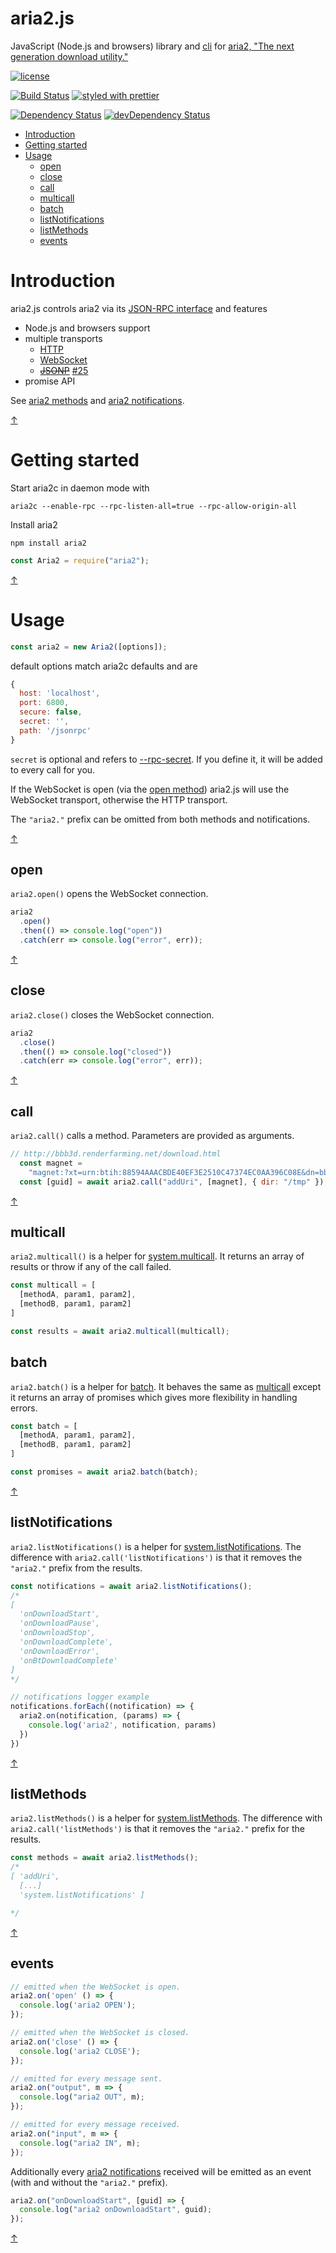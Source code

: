 # aria2.js

JavaScript (Node.js and browsers) library and [cli](https://github.com/sonnyp/aria2.js/blob/master/bin/README.md) for [aria2, "The next generation download utility."](https://aria2.github.io/)

[![license](https://img.shields.io/github/license/sonnyp/aria2.js.svg?maxAge=2592000&style=flat-square)](https://raw.githubusercontent.com/sonnyp/aria2.js/master/LICENSE)

[![Build Status](https://img.shields.io/travis/sonnyp/aria2.js/master.svg?style=flat-square)](https://travis-ci.org/sonnyp/aria2.js/branches)
[![styled with prettier](https://img.shields.io/badge/styled_with-prettier-ff69b4.svg)](https://github.com/prettier/prettier)

[![Dependency Status](https://img.shields.io/david/sonnyp/aria2.js.svg?style=flat-square)](https://david-dm.org/sonnyp/aria2.js)
[![devDependency Status](https://img.shields.io/david/dev/sonnyp/aria2.js.svg?style=flat-square)](https://david-dm.org/sonnyp/aria2.js?type=dev)

* [Introduction](#introduction)
* [Getting started](#getting-started)
* [Usage](#usage)
  * [open](#open)
  * [close](#close)
  * [call](#call)
  * [multicall](#multicall)
  * [batch](#batch)
  * [listNotifications](#listNotifications)
  * [listMethods](#listMethods)
  * [events](#events)

# Introduction

aria2.js controls aria2 via its [JSON-RPC interface](https://aria2.github.io/manual/en/html/aria2c.html#rpc-interface) and features

* Node.js and browsers support
* multiple transports
  * [HTTP](https://aria2.github.io/manual/en/html/aria2c.html#rpc-interface)
  * [WebSocket](https://aria2.github.io/manual/en/html/aria2c.html#json-rpc-over-websocket)
  * ~~[JSONP](https://aria2.github.io/manual/en/html/aria2c.html#json-rpc-using-http-get)~~ [#25](https://github.com/sonnyp/aria2.js/pull/25)
* promise API

See [aria2 methods](https://aria2.github.io/manual/en/html/aria2c.html#methods) and [aria2 notifications](https://aria2.github.io/manual/en/html/aria2c.html#notifications).

[↑](#aria2js)

# Getting started

Start aria2c in daemon mode with

`aria2c --enable-rpc --rpc-listen-all=true --rpc-allow-origin-all`

Install aria2

`npm install aria2`

```javascript
const Aria2 = require("aria2");
```

[↑](#aria2js)

# Usage

```javascript
const aria2 = new Aria2([options]);
```

default options match aria2c defaults and are

```javascript
{
  host: 'localhost',
  port: 6800,
  secure: false,
  secret: '',
  path: '/jsonrpc'
}
```

`secret` is optional and refers to [--rpc-secret](https://aria2.github.io/manual/en/html/aria2c.html#cmdoption--rpc-secret). If you define it, it will be added to every call for you.

If the WebSocket is open (via the [open method](#open)) aria2.js will use the WebSocket transport, otherwise the HTTP transport.

The `"aria2."` prefix can be omitted from both methods and notifications.

[↑](#aria2js)

## open

`aria2.open()` opens the WebSocket connection.

```javascript
aria2
  .open()
  .then(() => console.log("open"))
  .catch(err => console.log("error", err));
```

[↑](#aria2js)

## close

`aria2.close()` closes the WebSocket connection.

```javascript
aria2
  .close()
  .then(() => console.log("closed"))
  .catch(err => console.log("error", err));
```

[↑](#aria2js)

## call

`aria2.call()` calls a method. Parameters are provided as arguments.

```javascript
// http://bbb3d.renderfarming.net/download.html
  const magnet =
    "magnet:?xt=urn:btih:88594AAACBDE40EF3E2510C47374EC0AA396C08E&dn=bbb_sunflower_1080p_30fps_normal.mp4&tr=udp%3a%2f%2ftracker.openbittorrent.com%3a80%2fannounce&tr=udp%3a%2f%2ftracker.publicbt.com%3a80%2fannounce&ws=http%3a%2f%2fdistribution.bbb3d.renderfarming.net%2fvideo%2fmp4%2fbbb_sunflower_1080p_30fps_normal.mp4";
  const [guid] = await aria2.call("addUri", [magnet], { dir: "/tmp" });
```

[↑](#aria2js)

## multicall

`aria2.multicall()` is a helper for [system.multicall](https://aria2.github.io/manual/en/html/aria2c.html#system.multicall). It returns an array of results or throw if any of the call failed.

```javascript
const multicall = [
  [methodA, param1, param2],
  [methodB, param1, param2]
]

const results = await aria2.multicall(multicall);
```

## batch

`aria2.batch()` is a helper for [batch](https://aria2.github.io/manual/en/html/aria2c.html#system.multicall). It behaves the same as [multicall](#multicall) except it returns an array of promises which gives more flexibility in handling errors.

```javascript
const batch = [
  [methodA, param1, param2],
  [methodB, param1, param2]
]

const promises = await aria2.batch(batch);
```

[↑](#aria2js)

## listNotifications

`aria2.listNotifications()` is a helper for [system.listNotifications](https://aria2.github.io/manual/en/html/aria2c.html#system.listNotifications). The difference with `aria2.call('listNotifications')` is that it removes the `"aria2."` prefix from the results.

```javascript
const notifications = await aria2.listNotifications();
/*
[
  'onDownloadStart',
  'onDownloadPause',
  'onDownloadStop',
  'onDownloadComplete',
  'onDownloadError',
  'onBtDownloadComplete'
]
*/

// notifications logger example
notifications.forEach((notification) => {
  aria2.on(notification, (params) => {
    console.log('aria2', notification, params)
  })
})
```

[↑](#aria2js)

## listMethods

`aria2.listMethods()` is a helper for [system.listMethods](https://aria2.github.io/manual/en/html/aria2c.html#system.listMethods). The difference with `aria2.call('listMethods')` is that it removes the `"aria2."` prefix for the results.

```javascript
const methods = await aria2.listMethods();
/*
[ 'addUri',
  [...]
  'system.listNotifications' ]

*/
```

[↑](#aria2js)

## events

```javascript
// emitted when the WebSocket is open.
aria2.on('open' () => {
  console.log('aria2 OPEN');
});

// emitted when the WebSocket is closed.
aria2.on('close' () => {
  console.log('aria2 CLOSE');
});

// emitted for every message sent.
aria2.on("output", m => {
  console.log("aria2 OUT", m);
});

// emitted for every message received.
aria2.on("input", m => {
  console.log("aria2 IN", m);
});
```

Additionally every [aria2 notifications](https://aria2.github.io/manual/en/html/aria2c.html#notifications) received will be emitted as an event (with and without the `"aria2."` prefix).

```javascript
aria2.on("onDownloadStart", [guid] => {
  console.log("aria2 onDownloadStart", guid);
});
```

[↑](#aria2js)
